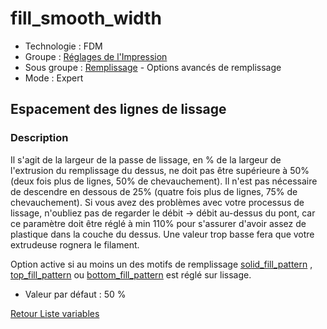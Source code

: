 # fill_smooth_width

* Technologie : FDM
* Groupe : [Réglages de l'Impression](../print_settings/print_settings.md)
* Sous groupe : [Remplissage](../print_settings/print_settings.md#remplissage) - Options avancés de remplissage
* Mode : Expert

##  Espacement des lignes de lissage

### Description

Il s'agit de la largeur de la passe de lissage, en % de la largeur de l'extrusion du remplissage du dessus, ne doit pas être supérieure à 50% (deux fois plus de lignes, 50% de chevauchement). Il n'est pas nécessaire de descendre en dessous de 25% (quatre fois plus de lignes, 75% de chevauchement). 
Si vous avez des problèmes avec votre processus de lissage, n'oubliez pas de regarder le débit -> débit au-dessus du pont, car ce paramètre doit être réglé à min 110% pour s'assurer d'avoir assez de plastique dans la couche du dessus. Une valeur trop basse fera que votre extrudeuse rognera le filament.

Option active si au moins un des motifs de remplissage  [solid_fill_pattern](solid_fill_pattern.md) , [top_fill_pattern](top_fill_pattern.md) ou [bottom_fill_pattern](bottom_fill_pattern.md) est réglé sur lissage.

* Valeur par défaut : 50 %

[Retour Liste variables](variable_list.md)
